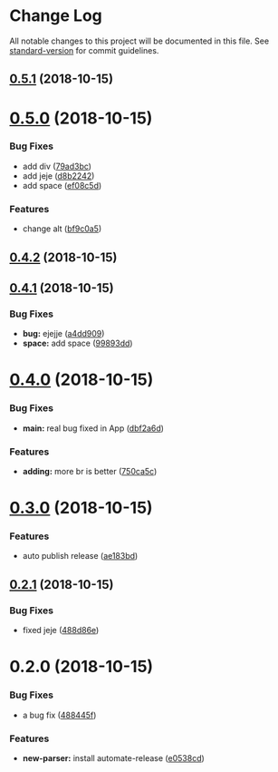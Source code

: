 # Change Log

All notable changes to this project will be documented in this file. See [standard-version](https://github.com/conventional-changelog/standard-version) for commit guidelines.

<a name="0.5.1"></a>
## [0.5.1](https://github.com/EmanuelGenially/test-automate-release/compare/v0.5.0...v0.5.1) (2018-10-15)



<a name="0.5.0"></a>
# [0.5.0](https://github.com/EmanuelGenially/test-automate-release/compare/v0.4.2...v0.5.0) (2018-10-15)


### Bug Fixes

* add div ([79ad3bc](https://github.com/EmanuelGenially/test-automate-release/commit/79ad3bc))
* add jeje ([d8b2242](https://github.com/EmanuelGenially/test-automate-release/commit/d8b2242))
* add space ([ef08c5d](https://github.com/EmanuelGenially/test-automate-release/commit/ef08c5d))


### Features

* change alt ([bf9c0a5](https://github.com/EmanuelGenially/test-automate-release/commit/bf9c0a5))



<a name="0.4.2"></a>
## [0.4.2](https://github.com/EmanuelGenially/test-automate-release/compare/v0.4.1...v0.4.2) (2018-10-15)



<a name="0.4.1"></a>
## [0.4.1](https://github.com/EmanuelGenially/test-automate-release/compare/v0.4.0...v0.4.1) (2018-10-15)


### Bug Fixes

* **bug:** ejejje ([a4dd909](https://github.com/EmanuelGenially/test-automate-release/commit/a4dd909))
* **space:** add space ([99893dd](https://github.com/EmanuelGenially/test-automate-release/commit/99893dd))



<a name="0.4.0"></a>
# [0.4.0](https://github.com/EmanuelGenially/test-automate-release/compare/v0.3.0...v0.4.0) (2018-10-15)


### Bug Fixes

* **main:**  real bug fixed in App ([dbf2a6d](https://github.com/EmanuelGenially/test-automate-release/commit/dbf2a6d))


### Features

* **adding:** more br is better ([750ca5c](https://github.com/EmanuelGenially/test-automate-release/commit/750ca5c))



<a name="0.3.0"></a>
# [0.3.0](https://github.com/EmanuelGenially/test-automate-release/compare/v0.2.1...v0.3.0) (2018-10-15)


### Features

* auto publish release ([ae183bd](https://github.com/EmanuelGenially/test-automate-release/commit/ae183bd))



<a name="0.2.1"></a>
## [0.2.1](https://github.com/EmanuelGenially/test-automate-release/compare/v0.2.0...v0.2.1) (2018-10-15)


### Bug Fixes

* fixed jeje ([488d86e](https://github.com/EmanuelGenially/test-automate-release/commit/488d86e))



<a name="0.2.0"></a>
# 0.2.0 (2018-10-15)


### Bug Fixes

* a bug fix ([488445f](https://github.com/EmanuelGenially/test-automate-release/commit/488445f))


### Features

* **new-parser:** install automate-release ([e0538cd](https://github.com/EmanuelGenially/test-automate-release/commit/e0538cd))
